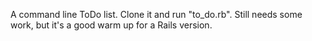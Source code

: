 A command line ToDo list. Clone it and run "to_do.rb". Still needs some work, but it's a good warm up for a Rails version. 